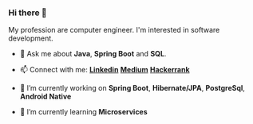 ### Hi there 👋

My profession are computer engineer. I'm interested in software development.





- 💬 Ask me about **Java**, **Spring Boot** and **SQL**.


- 📫 Connect with me: [**Linkedin**](https://www.linkedin.com/in/betulsahin/) [**Medium**](https://betulsahinn.medium.com/) [**Hackerrank**](https://www.hackerrank.com/betulsahin?hr_r=1)     

- 🔭 I’m currently working on **Spring Boot**, **Hibernate/JPA**, **PostgreSql**, **Android Native**

- 🌱 I’m currently learning **Microservices**   
  

<!--
**betul-sahin/betul-sahin** is a ✨ _special_ ✨ repository because its `README.md` (this file) appears on your GitHub profile.

Here are some ideas to get you started:

- 🔭 I’m currently working on ...
- 🌱 I’m currently learning ...
- 👯 I’m looking to collaborate on ...
- 🤔 I’m looking for help with ...
- 💬 Ask me about ...
- 📫 How to reach me: ...
- 😄 Pronouns: ...
- ⚡ Fun fact: ...
-->
